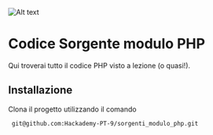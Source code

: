 ![Alt text](/assets/intro.png "a title")


# Codice Sorgente modulo PHP

Qui troverai tutto il codice PHP visto a lezione (o quasi!).

## Installazione

Clona il progetto utilizzando il comando
```bash
 git@github.com:Hackademy-PT-9/sorgenti_modulo_php.git
```
